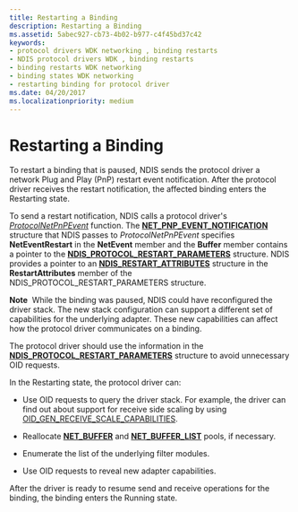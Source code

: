 ```yaml
---
title: Restarting a Binding
description: Restarting a Binding
ms.assetid: 5abec927-cb73-4b02-b977-c4f45bd37c42
keywords:
- protocol drivers WDK networking , binding restarts
- NDIS protocol drivers WDK , binding restarts
- binding restarts WDK networking
- binding states WDK networking
- restarting binding for protocol driver
ms.date: 04/20/2017
ms.localizationpriority: medium
---
```


# Restarting a Binding





To restart a binding that is paused, NDIS sends the protocol driver a network Plug and Play (PnP) restart event notification. After the protocol driver receives the restart notification, the affected binding enters the Restarting state.

To send a restart notification, NDIS calls a protocol driver's [*ProtocolNetPnPEvent*](https://msdn.microsoft.com/library/windows/hardware/ff570263) function. The [**NET\_PNP\_EVENT\_NOTIFICATION**](https://msdn.microsoft.com/library/windows/hardware/ff568752) structure that NDIS passes to *ProtocolNetPnPEvent* specifies **NetEventRestart** in the **NetEvent** member and the **Buffer** member contains a pointer to the [**NDIS\_PROTOCOL\_RESTART\_PARAMETERS**](https://msdn.microsoft.com/library/windows/hardware/ff566844) structure. NDIS provides a pointer to an [**NDIS\_RESTART\_ATTRIBUTES**](https://msdn.microsoft.com/library/windows/hardware/ff567255) structure in the **RestartAttributes** member of the NDIS\_PROTOCOL\_RESTART\_PARAMETERS structure.

**Note**  While the binding was paused, NDIS could have reconfigured the driver stack. The new stack configuration can support a different set of capabilities for the underlying adapter. These new capabilities can affect how the protocol driver communicates on a binding.

 

The protocol driver should use the information in the [**NDIS\_PROTOCOL\_RESTART\_PARAMETERS**](https://msdn.microsoft.com/library/windows/hardware/ff566844) structure to avoid unnecessary OID requests.

In the Restarting state, the protocol driver can:

-   Use OID requests to query the driver stack. For example, the driver can find out about support for receive side scaling by using [OID\_GEN\_RECEIVE\_SCALE\_CAPABILITIES](https://msdn.microsoft.com/library/windows/hardware/ff569636).

-   Reallocate [**NET\_BUFFER**](https://msdn.microsoft.com/library/windows/hardware/ff568376) and [**NET\_BUFFER\_LIST**](https://msdn.microsoft.com/library/windows/hardware/ff568388) pools, if necessary.

-   Enumerate the list of the underlying filter modules.

-   Use OID requests to reveal new adapter capabilities.

After the driver is ready to resume send and receive operations for the binding, the binding enters the Running state.

 

 






